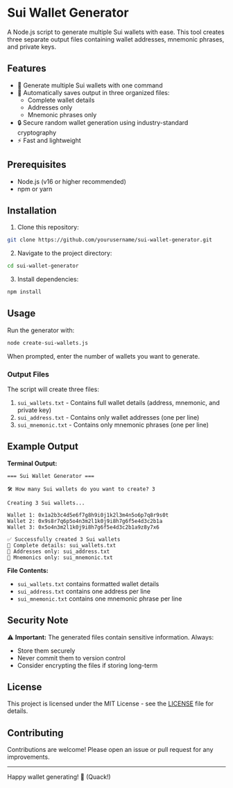 # Sui Wallet Generator

A Node.js script to generate multiple Sui wallets with ease. This tool creates three separate output files containing wallet addresses, mnemonic phrases, and private keys.

## Features

- 🚀 Generate multiple Sui wallets with one command
- 📁 Automatically saves output in three organized files:
  - Complete wallet details
  - Addresses only
  - Mnemonic phrases only
- 🔒 Secure random wallet generation using industry-standard cryptography
- ⚡ Fast and lightweight

## Prerequisites

- Node.js (v16 or higher recommended)
- npm or yarn

## Installation

1. Clone this repository:
```bash
git clone https://github.com/yourusername/sui-wallet-generator.git
```

2. Navigate to the project directory:
```bash
cd sui-wallet-generator
```

3. Install dependencies:
```bash
npm install
```

## Usage

Run the generator with:
```bash
node create-sui-wallets.js
```

When prompted, enter the number of wallets you want to generate.

### Output Files

The script will create three files:

1. `sui_wallets.txt` - Contains full wallet details (address, mnemonic, and private key)
2. `sui_address.txt` - Contains only wallet addresses (one per line)
3. `sui_mnemonic.txt` - Contains only mnemonic phrases (one per line)

## Example Output

**Terminal Output:**
```
=== Sui Wallet Generator ===

🛠️ How many Sui wallets do you want to create? 3

Creating 3 Sui wallets...

Wallet 1: 0x1a2b3c4d5e6f7g8h9i0j1k2l3m4n5o6p7q8r9s0t
Wallet 2: 0x9s8r7q6p5o4n3m2l1k0j9i8h7g6f5e4d3c2b1a
Wallet 3: 0x5o4n3m2l1k0j9i8h7g6f5e4d3c2b1a9z8y7x6

✅ Successfully created 3 Sui wallets
📁 Complete details: sui_wallets.txt
📁 Addresses only: sui_address.txt
📁 Mnemonics only: sui_mnemonic.txt
```

**File Contents:**
- `sui_wallets.txt` contains formatted wallet details
- `sui_address.txt` contains one address per line
- `sui_mnemonic.txt` contains one mnemonic phrase per line

## Security Note

⚠️ **Important:** The generated files contain sensitive information. Always:
- Store them securely
- Never commit them to version control
- Consider encrypting the files if storing long-term

## License

This project is licensed under the MIT License - see the [LICENSE](LICENSE) file for details.

## Contributing

Contributions are welcome! Please open an issue or pull request for any improvements.

---

Happy wallet generating! 🦆 (Quack!)